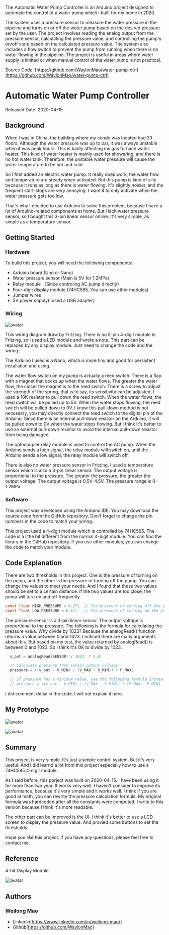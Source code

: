 The Automatic Water Pump Controller is an Arduino project designed to automate the control of a water pump which I built for my home in 2020.

The system uses a pressure sensor to measure the water pressure in the pipeline and turns on or off the water pump based on the desired pressure set by the user. The project involves reading the analog output from the pressure sensor, calculating the pressure value, and controlling the pump's on/off state based on the calculated pressure value. The system also includes a flow switch to prevent the pump from running when there is no water flowing in the pipeline. The project is useful in areas where water supply is limited or when manual control of the water pump is not practical.

Source Code: [https://github.com/WaylonMao/water-pump-ctrl](https://github.com/WaylonMao/water-pump-ctrl)

# Automatic Water Pump Controller

Released Date: 2020-04-15

## Background

When I was in China, the building where my condo was located had 33 floors. Although the water pressure was up to par, it was always unstable when it was peak hours. This is badly affecting my gas furnace water heater. This kind of water heater is mainly used for showering, and there is no hot water tank. Therefore, the unstable water pressure will cause the water temperature to be hot and cold.

So I first added an electric water pump. It really does work, the water flow and temperature are steady when activated. But this pump is kind of silly because it runs as long as there is water flowing. It's slightly noisier, and the frequent start-stops are very annoying. I want it to only activate when the water pressure gets too low.

That's why I decided to use Arduino to solve this problem, because I have a lot of Arduino-related components at home. But I lack water pressure sensor, so I bought this 3-pin linear sensor online. It's very simple, as simple as a temperature sensor.

## Getting Started

### Hardware

To build this project, you will need the following components:

- Arduino board (Uno or Nano)
- Water pressure sensor (Main is 5V for 1.2MPa)
- Relay module （Since controling AC pump directly）
- Four-digit display module (74HC595. You can use other modules)
- Jumper wires
- 5V power supply(I used a USB adapter)

### Wiring

![avatar](https://raw.githubusercontent.com/WaylonMao/water-pump-ctrl/main/pics/Sketch_bb.png)

This wiring diagram draw by Fritzing. There is no 5-pin 4-digit module in Fritzing, so I used a LED module and wrote a note. This part can be replaced by any display module. Just need to change the code and the wiring.

The Arduino I used is a Nano, which is more tiny and good for persistent installation and using.

The water flow switch on my pump is actually a reed switch. There is a flap with a magnet that cocks up when the water flows. The greater the water flow, the closer the magnet is to the reed switch. There is a screw to adjust the strength of the spring, that is to say, its sensitivity can be adjusted. I used a 10K resistor to pull down the reed switch. When the water flows, the reed switch will be pulled up to 5V. When the water stops flowing, the reed switch will be pulled down to 0V. I know this pull-down method is not necessary, you may directly connect the reed switch to the digital pin of the Arduino. Since there is an internal pull-down resistor on the Arduino, it will be pulled down to 0V when the water stops flowing. But I think it's better to use an external pull-down resistor to avoid the internal pull-down resistor from being damaged.

The optocoupler relay module is used to control the AC pump. When the Arduino sends a high signal, the relay module will switch on, until the Arduino sends a low signal, the relay module will switch off.

There is also no water pressure sensor in Fritzing. I used a temperature sensor which is also a 3-pin linear sensor. The output voltage is proportional to the pressure. The greater the pressure, the greater the output voltage. The output voltage is 0.5V-4.5V. The pressure range is 0-1.2MPa.

### Software

This project was developed using the Arduino IDE. You may download the source code from the GitHub repository. Don't forget to change the pin numbers in the code to match your wiring.

This project used a 4-digit module which is controlled by 74HC595. The code is a little bit different from the normal 4-digit module. You can find the library in the GitHub repository. If you use other modules, you can change the code to match your module.

## Code Explanation

There are two thresholds in this project. One is the pressure of turning on the pump, and the other is the pressure of turning off the pump. You can change the values to meet your needs. And I found that these two values should be set to a certain distance. If the two values are too close, the pump will turn on and off frequently.

```c
const float HIGH_PRESSURE = 0.27;  // The pressure of turning off the pump.
const float LOW_PRESSURE = 0.17;   // The pressure of turning on the pump.
```

The pressure sensor is a 3-pin linear sensor. The output voltage is proportional to the pressure. The following is the formula for calculating the pressure value. Why divide by 1023? Because the analogRead() function returns a value between 0 and 1023. I noticed there are many arguments about this. But based on my test, the value returned by analogRead() is between 0 and 1023. So I think it's OK to divide by 1023.

```c
  v_out = analogRead(SENSOR) / 1023. * 5.0;

  // Calculate pressure from sensor output voltage
  pressure = ((v_out - V_MIN) / (V_MAX - V_MIN)) * P_MAX;

  // If pressure has a minimum value, use the following formula instead:
  // pressure = ((v_out - V_MIN) / (V_MAX - V_MIN)) * (P_MAX - P_MIN) + P_MIN;

```

I did comment detial in the code. I will not explain it here.

## My Prototype

![avatar](https://raw.githubusercontent.com/WaylonMao/water-pump-ctrl/main/pics/PIC01.JPG)

![avatar](https://raw.githubusercontent.com/WaylonMao/water-pump-ctrl/main/pics/PIC02.JPG)

## Summary

This project is very simple. It's just a simple control system. But it's very useful. And I did learnd a lot from this project especially how to use a 74HC595 4-digit module.

As I said before, this porject was built on 2020-04-15. I have been using it for more than two year. It works very well. I haven't consider to improve its performance, because it's very simple and it works well. I think if you are good at math, you can rewrite the pressure calculation formula. My original formula was hardcoded after all the constants were computed. I write to this version because I think it's more readable.

The other part can be improved is the UI. I think it's better to use a LCD screen to display the pressure value. And provied some buttons to set the thresholds.

Hope you like this project. If you have any questions, please feel free to contact me.

## Reference

4-bit Display Module:

![avatar](https://raw.githubusercontent.com/WaylonMao/water-pump-ctrl/main/pics/4-bit-7-segment-module.jpg)

## Authors

### Weilong Mao

- Linkedin[https://www.linkedin.com/in/weilong-mao/]
- Github[https://github.com/WaylonMao]
